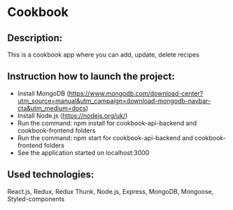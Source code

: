 # Cookbook 
## Description: 
This is a cookbook app where you can add, update, delete recipes

## Instruction how to launch the project:
 - Install MongoDB (https://www.mongodb.com/download-center?utm_source=manual&utm_campaign=download-mongodb-navbar-cta&utm_medium=docs)
 - Install Node.js (https://nodejs.org/uk/)
 - Run the command: npm install for cookbook-api-backend and cookbook-frontend folders
 - Run the command: npm start for cookbook-api-backend and cookbook-frontend folders
 - See the application started on localhost:3000

## Used technologies: 
React.js, Redux, Redux Thunk, Node.js, Express, MongoDB, Mongoose, Styled-components